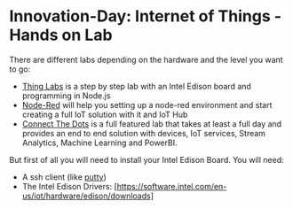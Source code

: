 # Innovation-Day: Internet of Things - Hands on Lab

There are different labs depending on the hardware and the level you want to go:
* [Thing Labs](http://thinglabs.io/labs/edison/) is a step by step lab with an Intel Edison board and programming in Node.js
* [Node-Red](node-red_lab.md) will help you setting up a node-red environment and start creating a full IoT solution with it and IoT Hub
* [Connect The Dots](http://connectthedots.io) is a full featured lab that takes at least a full day and provides an end to end solution with devices, IoT services, Stream Analytics, Machine Learning and PowerBI.

But first of all you will need to install your Intel Edison Board. You will need:

* A ssh client (like [putty](http://www.putty.org/))
* The Intel Edison Drivers: [https://software.intel.com/en-us/iot/hardware/edison/downloads]



